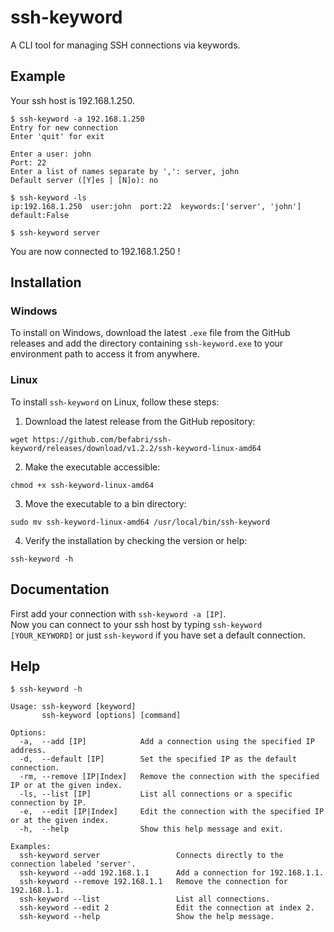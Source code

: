 # ssh-keyword

A CLI tool for managing SSH connections via keywords.

## Example

Your ssh host is 192.168.1.250.

```
$ ssh-keyword -a 192.168.1.250
Entry for new connection
Enter 'quit' for exit

Enter a user: john
Port: 22
Enter a list of names separate by ',': server, john
Default server ([Y]es | [N]o): no

$ ssh-keyword -ls
ip:192.168.1.250  user:john  port:22  keywords:['server', 'john']  default:False

$ ssh-keyword server
```

You are now connected to 192.168.1.250 !

## Installation

### Windows

To install on Windows, download the latest `.exe` file from the GitHub releases and add the directory containing `ssh-keyword.exe` to your environment path to access it from anywhere.

### Linux

To install `ssh-keyword` on Linux, follow these steps:

1. Download the latest release from the GitHub repository:
```
wget https://github.com/befabri/ssh-keyword/releases/download/v1.2.2/ssh-keyword-linux-amd64
```
2. Make the executable accessible:
```
chmod +x ssh-keyword-linux-amd64
```
3. Move the executable to a bin directory:
```
sudo mv ssh-keyword-linux-amd64 /usr/local/bin/ssh-keyword
```
4. Verify the installation by checking the version or help:
```
ssh-keyword -h
```

## Documentation

First add your connection with `ssh-keyword -a [IP]`.\
Now you can connect to your ssh host by typing `ssh-keyword [YOUR_KEYWORD]` or just `ssh-keyword` if you have set a default connection.

## Help

```
$ ssh-keyword -h

Usage: ssh-keyword [keyword]
       ssh-keyword [options] [command]

Options:
  -a,  --add [IP]            Add a connection using the specified IP address.
  -d,  --default [IP]        Set the specified IP as the default connection.
  -rm, --remove [IP|Index]   Remove the connection with the specified IP or at the given index.
  -ls, --list [IP]           List all connections or a specific connection by IP.
  -e,  --edit [IP|Index]     Edit the connection with the specified IP or at the given index.
  -h,  --help                Show this help message and exit.

Examples:
  ssh-keyword server                 Connects directly to the connection labeled 'server'.
  ssh-keyword --add 192.168.1.1      Add a connection for 192.168.1.1.
  ssh-keyword --remove 192.168.1.1   Remove the connection for 192.168.1.1.
  ssh-keyword --list                 List all connections.
  ssh-keyword --edit 2               Edit the connection at index 2.
  ssh-keyword --help                 Show the help message.
```

